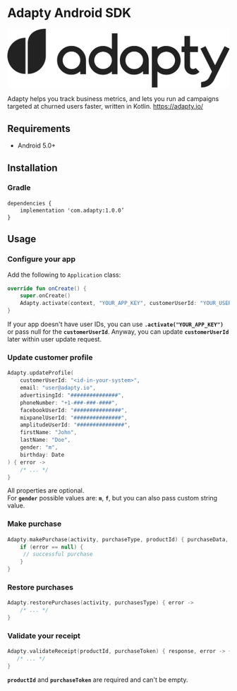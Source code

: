 # Adapty Android SDK

![Adapty: CRM for mobile apps with subscriptions](/adapty.png)

Adapty helps you track business metrics, and lets you run ad campaigns targeted at churned users faster, written in Kotlin. https://adapty.io/

## Requirements

- Android 5.0+

## Installation

### Gradle

```
dependencies {
    implementation 'com.adapty:1.0.0’
}
```

## Usage

### Configure your app

Add the following to `Application` class:

```Kotlin
override fun onCreate() {
    super.onCreate()
    Adapty.activate(сontext, "YOUR_APP_KEY", customerUserId: "YOUR_USER_ID")
}
```
If your app doesn't have user IDs, you can use **`.activate("YOUR_APP_KEY")`** or pass null for the **`customerUserId`**. Anyway, you can update **`customerUserId`** later within user update request.

### Update customer profile

```Kotlin
Adapty.updateProfile(
    customerUserId: "<id-in-your-system>",
    email: "user@adapty.io",
    advertisingId: "###############",
    phoneNumber: "+1-###-###-####",
    facebookUserId: "###############",
    mixpanelUserId: "###############",
    amplitudeUserId: "###############",
    firstName: "John",
    lastName: "Doe",
    gender: "m",
    birthday: Date
) { error ->
    /* ... */
}
```

All properties are optional.  
For **`gender`** possible values are: **`m`**, **`f`**, but you can also pass custom string value.

### Make purchase

```Kotlin
Adapty.makePurchase(activity, purchaseType, productId) { purchaseData, response, error ->
    if (error == null) {
     // successful purchase
    }
}
```

### Restore purchases

```Kotlin
Adapty.restorePurchases(activity, purchasesType) { error ->
    /* ... */
}
```

### Validate your receipt

```Kotlin
Adapty.validateReceipt(productId, purchaseToken) { response, error -> {
   /* ... */
}
```

**`productId`** and **`purchaseToken`** are required and can't be empty.

